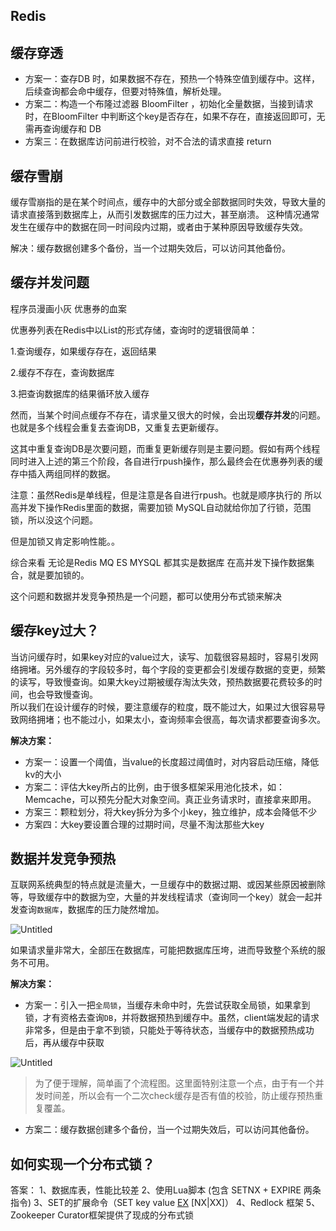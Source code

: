 
## Redis

## 缓存穿透

- 方案一：查存DB 时，如果数据不存在，预热一个特殊空值到缓存中。这样，后续查询都会命中缓存，但要对特殊值，解析处理。
- 方案二：构造一个布隆过滤器 BloomFilter ，初始化全量数据，当接到请求时，在BloomFilter 中判断这个key是否存在，如果不存在，直接返回即可，无需再查询缓存和 DB
- 方案三：在数据库访问前进行校验，对不合法的请求直接 return

## 缓存雪崩

缓存雪崩指的是在某个时间点，缓存中的大部分或全部数据同时失效，导致大量的请求直接落到数据库上，从而引发数据库的压力过大，甚至崩溃。 这种情况通常发生在缓存中的数据在同一时间段内过期，或者由于某种原因导致缓存失效。

解决：缓存数据创建多个备份，当一个过期失效后，可以访问其他备份。

## 缓存并发问题

程序员漫画小灰 优惠券的血案

优惠券列表在Redis中以List的形式存储，查询时的逻辑很简单：

1.查询缓存，如果缓存存在，返回结果

2.缓存不存在，查询数据库

3.把查询数据库的结果循环放入缓存

然而，当某个时间点缓存不存在，请求量又很大的时候，会出现**缓存并发**的问题。也就是多个线程会重复去查询DB，又重复去更新缓存。

这其中重复查询DB是次要问题，而重复更新缓存则是主要问题。假如有两个线程同时进入上述的第三个阶段，各自进行rpush操作，那么最终会在优惠券列表的缓存中插入两组同样的数据。

注意：虽然Redis是单线程，但是注意是各自进行rpush。也就是顺序执行的
所以高并发下操作Redis里面的数据，需要加锁
MySQL自动就给你加了行锁，范围锁，所以没这个问题。

但是加锁又肯定影响性能。。

综合来看 无论是Redis MQ ES MYSQL 都其实是数据库
在高并发下操作数据集合，就是要加锁的。



这个问题和数据并发竞争预热是一个问题，都可以使用分布式锁来解决

## 缓存key过大？

当访问缓存时，如果key对应的value过大，读写、加载很容易超时，容易引发网络拥堵。另外缓存的字段较多时，每个字段的变更都会引发缓存数据的变更，频繁的读写，导致慢查询。如果大key过期被缓存淘汰失效，预热数据要花费较多的时间，也会导致慢查询。<br />所以我们在设计缓存的时候，要注意缓存的粒度，既不能过大，如果过大很容易导致网络拥堵；也不能过小，如果太小，查询频率会很高，每次请求都要查询多次。

**解决方案：**

- 方案一：设置一个阈值，当value的长度超过阈值时，对内容启动压缩，降低kv的大小
- 方案二：评估大key所占的比例，由于很多框架采用池化技术，如：Memcache，可以预先分配大对象空间。真正业务请求时，直接拿来即用。
- 方案三：颗粒划分，将大key拆分为多个小key，独立维护，成本会降低不少
- 方案四：大key要设置合理的过期时间，尽量不淘汰那些大key

## 数据并发竞争预热

互联网系统典型的特点就是流量大，一旦缓存中的数据过期、或因某些原因被删除等，导致缓存中的数据为空，大量的并发线程请求（查询同一个key）就会一起并发查询`数据库`，数据库的压力陡然增加。

![Untitled](https://prod-files-secure.s3.us-west-2.amazonaws.com/1aaf5fe6-022a-429b-ab4c-6f04abe588d3/40ff897c-a718-4fa1-98cb-3d3fd2ac0e60/Untitled.png)

如果请求量非常大，全部压在数据库，可能把数据库压垮，进而导致整个系统的服务不可用。

**解决方案：**

- 方案一：引入一把`全局锁`，当缓存未命中时，先尝试获取全局锁，如果拿到锁，才有资格去查询`DB`，并将数据预热到缓存中。虽然，client端发起的请求非常多，但是由于拿不到锁，只能处于等待状态，当缓存中的数据预热成功后，再从缓存中获取

![Untitled](https://prod-files-secure.s3.us-west-2.amazonaws.com/1aaf5fe6-022a-429b-ab4c-6f04abe588d3/bab7b4f9-a578-4273-9ffe-cc89f795c175/Untitled.png)

> 为了便于理解，简单画了个流程图。这里面特别注意一个点，由于有一个并发时间差，所以会有一个二次check缓存是否有值的校验，防止缓存预热重复覆盖。

- 方案二：缓存数据创建多个备份，当一个过期失效后，可以访问其他备份。



## **如何实现一个分布式锁？**

答案： 
1、数据库表，性能比较差 
2、使用Lua脚本 (包含 SETNX + EXPIRE 两条指令) 3、SET的扩展命令（SET key value [EX](https://www.notion.so/10220eab6618434991ad00432749db5c?pvs=21) [NX|XX]） 4、Redlock 框架 5、Zookeeper Curator框架提供了现成的分布式锁

